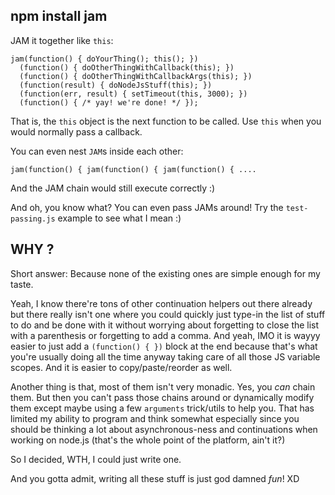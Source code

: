 npm install jam 
---

JAM it together like `this`:

    jam(function() { doYourThing(); this(); })
      (function() { doOtherThingWithCallback(this); })
      (function() { doOtherThingWithCallbackArgs(this); })
      (function(result) { doNodeJsStuff(this); })
      (function(err, result) { setTimeout(this, 3000); })
      (function() { /* yay! we're done! */ });

That is, the `this` object is the next function to be called.
Use `this` when you would normally pass a callback. 

You can even nest `JAM`s inside each other:

    jam(function() { jam(function() { jam(function() { ....

And the JAM chain would still execute correctly :)

And oh, you know what? You can even pass JAMs around!
Try the `test-passing.js` example to see what I mean :)

WHY ?
-----

Short answer: Because none of the existing ones are simple enough for my taste.

Yeah, I know there're tons of other continuation helpers out there already
but there really isn't one where you could quickly just type-in the list
of stuff to do and be done with it without worrying about forgetting to
close the list with a parenthesis or forgetting to add a comma. And yeah,
IMO it is wayyy easier to just add a `(function() { })` block at the end
because that's what you're usually doing all the time anyway taking care
of all those JS variable scopes. And it is easier to copy/paste/reorder
as well.

Another thing is that, most of them isn't very monadic. Yes, you *can*
chain them. But then you can't pass those chains around or dynamically
modify them except maybe using a few `arguments` trick/utils to help you.
That has limited my ability to program and think somewhat especially
since you should be thinking a lot about asynchronous-ness and continuations
when working on node.js (that's the whole point of the platform, ain't it?)

So I decided, WTH, I could just write one.  

And you gotta admit, writing all these stuff is just god damned *fun*! XD
